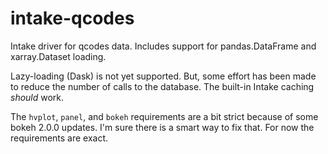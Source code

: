 # intake-qcodes



Intake driver for qcodes data. Includes support for pandas.DataFrame and xarray.Dataset loading.  

Lazy-loading (Dask) is not yet supported. But, some effort has been made to reduce the number of calls to the database. The built-in Intake caching _should_ work.

The `hvplot`, `panel`, and `bokeh` requirements are a bit strict because of some bokeh 2.0.0 updates. I'm sure there is a smart way to fix that. For now the requirements are exact.
